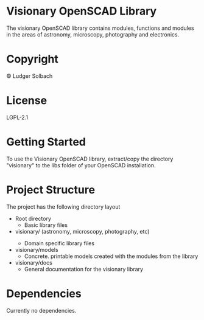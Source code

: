 # Visionary OpenSCAD Library
The visionary OpenSCAD library contains modules, functions and modules in the areas of astronomy, microscopy, photography and electronics.

# Copyright
© Ludger Solbach

# License
LGPL-2.1

# Getting Started
To use the Visionary OpenSCAD library, extract/copy the directory "visionary" to the libs folder of your OpenSCAD installation.

# Project Structure
The project has the following directory layout
* Root directory
  * Basic library files
* visionary/<domain> (astronomy, microscopy, photography, etc)
  * Domain specific library files
* visionary/models
  * Concrete. printable models created with the modules from the library 
* visionary/docs
  * General documentation for the visionary library

# Dependencies
Currently no dependencies.
